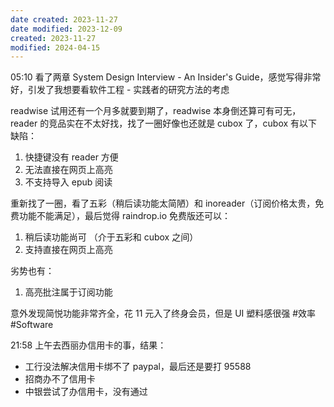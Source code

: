 ```yaml
---
date created: 2023-11-27
date modified: 2023-12-09
created: 2023-11-27
modified: 2024-04-15
---
```

05:10
看了两章 System Design Interview - An Insider's Guide，感觉写得非常好，引发了我想要看软件工程 - 实践者的研究方法的考虑

readwise 试用还有一个月多就要到期了，readwise 本身倒还算可有可无，reader 的竞品实在不太好找，找了一圈好像也还就是 cubox 了，cubox 有以下缺陷：
1. 快捷键没有 reader 方便
2. 无法直接在网页上高亮
3. 不支持导入 epub 阅读

重新找了一圈，看了五彩（稍后读功能太简陋）和 inoreader（订阅价格太贵，免费功能不能满足），最后觉得 raindrop.io 免费版还可以：
1. 稍后读功能尚可 （介于五彩和 cubox 之间）
2. 支持直接在网页上高亮

劣势也有：
1. 高亮批注属于订阅功能

意外发现简悦功能非常齐全，花 11 元入了终身会员，但是 UI 塑料感很强
#效率 #Software 


21:58
上午去西丽办信用卡的事，结果：
+ 工行没法解决信用卡绑不了 paypal，最后还是要打 95588
+ 招商办不了信用卡
+ 中银尝试了办信用卡，没有通过